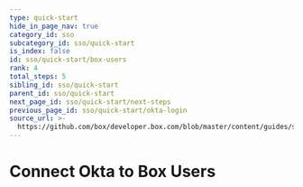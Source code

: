 ```yaml
---
type: quick-start
hide_in_page_nav: true
category_id: sso
subcategory_id: sso/quick-start
is_index: false
id: sso/quick-start/box-users
rank: 4
total_steps: 5
sibling_id: sso/quick-start
parent_id: sso/quick-start
next_page_id: sso/quick-start/next-steps
previous_page_id: sso/quick-start/okta-login
source_url: >-
  https://github.com/box/developer.box.com/blob/master/content/guides/sso/quick-start/4-box-users.md
---
```


# Connect Okta to Box Users
